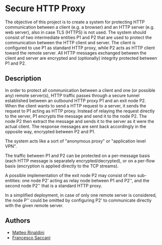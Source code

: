 # Secure HTTP Proxy
The objective of this project is to create a system for protecting HTTP communication between a client (e.g. a browser)
and an HTTP server (e.g. web server), also in case TLS (HTTPS) is not used. The system should consist of two
intermediate entities P1 and P2 that are used to protect the communication between the HTTP client and server. The
client is configured to use P1 as standard HTTP proxy, while P2 acts as HTTP client toward the remote server. All HTTP
messages exchanged between the client and server are encrypted and (optionally) integrity protected between P1 and P2.

## Description
In order to protect all communication between a client and one (or  possible any) remote server(s), HTTP traffic passes
through a secure tunnel established between an outbound HTTP proxy P1 and an exit node P2. When the client wants to
send a HTTP request to a server, it sends the request to P1 acting as HTTP proxy. Instead of relaying the request
directly to the server, P1 encrypts the message and send it to the node P2. The node P2 then extract the message and
sends it to the server as it were the actual client. The response messages are sent back accordingly in the opposite
way, encrypted between P2 and P1.

The system acts like a sort of "anonymous proxy" or "application level VPN".

The traffic between P1 and P2 can be protected on a per-message basis (each HTTP message is separately
encrypted/decrypted), or on a per-flow basis (encryption is applied directly to the TCP streams).

A possible implementation of the exit node P2 may consist of two sub-entities: one node P2' acting as relay node
between P1 and P2'', and the second node P2'' that is a standard HTTP proxy.

In a simplified deployment, in case of only one remote server is considered, the node P'' could be omitted by
configuring P2' to communicate directly with the given remote server.

## Authors
 - [Matteo Rinaldini](https://github.com/matterina)
 - [Francesco Saccani](https://github.com/franksacco/)

